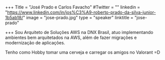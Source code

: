 +++
Title = "José Prado e Carlos Favacho"
#Twitter = ""
linkedin = "https://www.linkedin.com/in/jos%C3%A9-roberto-prado-da-silva-junior-1b5ab18/"
image = "jose-prado.jpg"
type = "speaker"
linktitle = "jose-prado"

+++
Sou Arquiteto de Soluções AWS na DNX Brasil, atuo implementando ambientes bem arquitetados na AWS, além de fazer migrações e modernização de aplicações.

Tenho como Hobby tomar uma cerveja e carregar os amigos no Valorant =D

